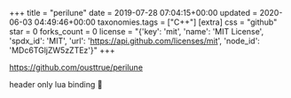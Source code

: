 +++
title = "perilune"
date = 2019-07-28 07:04:15+00:00
updated = 2020-06-03 04:49:46+00:00
taxonomies.tags = ["C++"]
[extra]
css = "github"
star = 0
forks_count = 0
license = "{'key': 'mit', 'name': 'MIT License', 'spdx_id': 'MIT', 'url': 'https://api.github.com/licenses/mit', 'node_id': 'MDc6TGljZW5zZTEz'}"
+++

<https://github.com/ousttrue/perilune>

header only lua binding  💫
